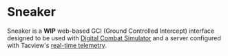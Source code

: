 # Sneaker

Sneaker is a **WIP** web-based GCI (Ground Controlled Intercept) interface designed to be used with [Digital Combat Simulator](https://www.digitalcombatsimulator.com/en/) and a server configured with Tacview's [real-time telemetry](https://www.tacview.net/documentation/realtime/en/).
